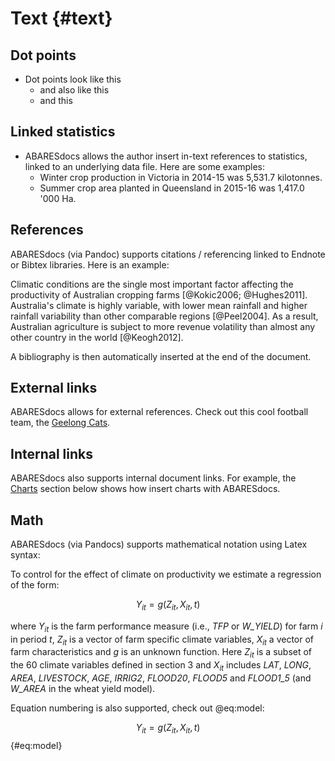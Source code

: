 # Text {#text}

## Dot points

-  Dot points look like this
    -  and also like this
    -  and this

## Linked statistics

- ABARESdocs allows the author insert in-text references to statistics, linked to an underlying data file. Here are some examples:
    - Winter crop production in Victoria in 2014-15 was 5,531.7 kilotonnes.
    - Summer crop area planted in Queensland in 2015-16 was 1,417.0 '000 Ha. 
    
## References

ABARESdocs (via Pandoc) supports citations / referencing linked to Endnote or Bibtex libraries. Here is an example:

Climatic conditions are the single most important factor affecting the productivity of Australian cropping farms [@Kokic2006; @Hughes2011]. Australia's climate is highly variable, with lower mean rainfall and higher rainfall variability than other comparable regions [@Peel2004]. As a result, Australian agriculture is subject to more revenue volatility than almost any other country in the world [@Keogh2012].

A bibliography is then automatically inserted at the end of the document.

## External links

ABARESdocs allows for external references. Check out this cool football team, the [Geelong Cats](http://www.geelongcats.com.au).

## Internal links

ABARESdocs also supports internal document links. For example, the [Charts](#charts) section below shows how insert charts with ABARESdocs. 

## Math

ABARESdocs (via Pandocs) supports mathematical notation using Latex syntax:

To control for the effect of climate on productivity we estimate a regression of the form:

$$ Y_{it} = g(Z_{it}, X_{it}, t) $$

where $Y_{it}$ is the farm performance measure (i.e., *TFP* or *W_YIELD*) for farm $i$ in period $t$, $Z_{it}$  is a vector of farm specific climate variables, $X_{it}$ a vector of farm characteristics and $g$ is an unknown function. Here  $Z_{it}$ is a subset of the 60 climate variables defined in section 3 and $X_{it}$ includes *LAT*, *LONG*, *AREA*, *LIVESTOCK*, *AGE*, *IRRIG2*, *FLOOD20*, *FLOOD5* and *FLOOD1_5* (and *W_AREA* in the wheat yield model).

Equation numbering is also supported, check out @eq:model:

$$ Y_{it} = g(Z_{it}, X_{it}, t) $$ {#eq:model}
